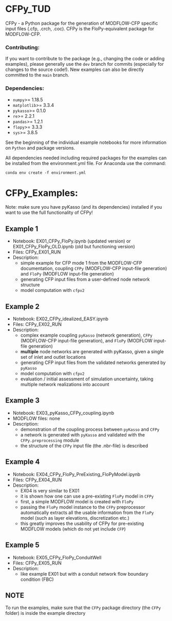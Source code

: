 # CFPy_TUD
CFPy - a Python package for the generation of MODFLOW-CFP specific input files (.cfp, .crch, .coc). CFPy is the FloPy-equivalent package for MODFLOW-CFP.

### Contributing:
If you want to contribute to the package (e.g., changing the code or adding examples), please generally use the `dev` branch for commits (especially for changes to the source code!). New examples can also be directly committed to the `main` branch.

### Dependencies:
- `numpy`>= 1.18.5
- `matplotlib`>= 3.3.4
- `pykasso`>= 0.1.0
- `re`>= 2.2.1
- `pandas`>= 1.2.1
- `flopy`>= 3.3.3
- `sys`>= 3.8.5

See the beginning of the individual example notebooks for more information on `Python` and package versions.

All dependencies needed including required packages for the examples can be installed from the environment.yml file. For Anaconda use the command:

```
conda env create -f environment.yml
```

# CFPy_Examples:
Note: make sure you have pyKasso (and its dependencies) installed if you want to use the full functionality of CFPy!

## Example 1
- Notebook: EX01_CFPy_FloPy.ipynb (updated version) or EX01_CFPy_FloPy_OLD.ipynb (old but functioning version)
- Files: CFPy_EX01_RUN
- Description:
    + simple example for CFP mode 1 from the MODFLOW-CFP documentation, coupling `CFPy` (MODFLOW-CFP input-file generation) and `FloPy` (MODFLOW input-file generation)
    + generating CFP input files from a user-defined node network structure
    + model computation with `cfpv2`

## Example 2
- Notebook: EX02_CFPy_idealized_EASY.ipynb
- Files: CFPy_EX02_RUN
- Description:
    + complex example coupling `pyKasso` (network generation), `CFPy` (MODFLOW-CFP input-file generation), and `FloPy` (MODFLOW input-file generation)
    + **multiple** node networks are generated with pyKasso, given a single set of inlet and outlet locations
    + generating CFP input files from the validated networks generated by `pyKasso`
    + model computation with `cfpv2`
    + evaluation / initial assessment of simulation uncertainty, taking multiple network realizations into account

## Example 3
- Notebook: EX03_pyKasso_CFPy_coupling.ipynb
- MODFLOW files: none
- Description:
    + demonstration of the coupling process between `pyKasso` and `CFPy`
    + a network is generated with `pyKasso` and validated with the `CFPy.preprocessing` module
    + the structure of the `CFPy` input file (the .nbr-file) is described

## Example 4
- Notebook: EX04_CFPy_FloPy_PreExisting_FloPyModel.ipynb
- Files: CFPy_EX04_RUN
- Description:
    + EX04 is very similar to EX01
    + it is shown how one can use a pre-existing `FloPy` model in `CFPy`
    + first, a simple MODFLOW model is created with `FloPy`
    + passing the `FloPy` model instance to the `CFPy` preprocessor automatically extracts all the usable information from the `FloPy` model (such as layer elevations, discretization etc.)
    + this greatly improves the usability of CFPy for pre-existing MODFLOW models (which do not yet include `CFP`)

## Example 5
- Notebook: EX05_CFPy_FloPy_ConduitWell
- Files: CFPy_EX05_RUN
- Description:
    + like example EX01 but with a conduit network flow boundary condition (FBC)

## NOTE
To run the examples, make sure that the `CFPy` package directory (the `CFPy` folder) is inside the example directory
